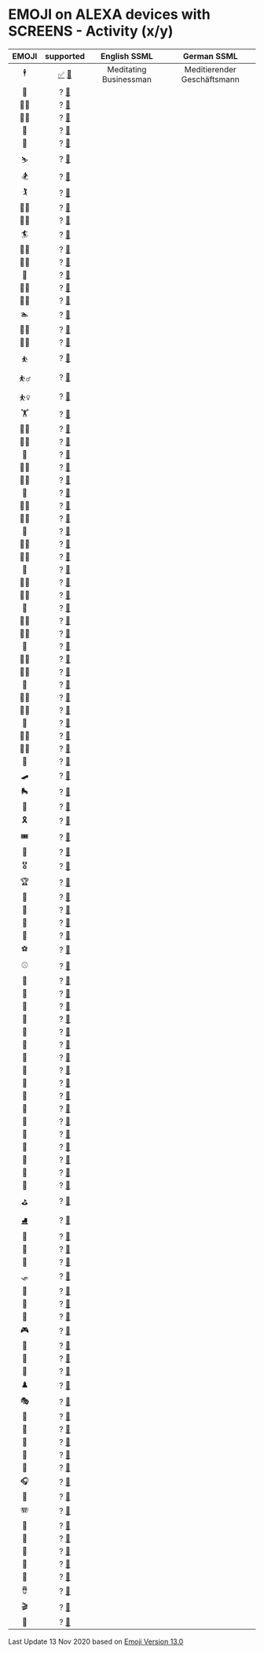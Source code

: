 # EMOJI on ALEXA devices with SCREENS - Activity (x/y)

| EMOJI | supported | English SSML  | German SSML   |
|:-----:|:---------:|:-------------:|:-------------:|
|🕴️| [✅](screenshots/🕴️.png) [📙](https://emojipedia.org/person-in-suit-levitating/)             | Meditating Businessman | Meditierender Geschäftsmann |
|🧗| ? [📙](https://emojipedia.org/person-climbing/)             | |                |
|🧗‍♂️| ? [📙](https://emojipedia.org/man-climbing/)             | |                |
|🧗‍♀️| ? [📙](https://emojipedia.org/woman-climbing/)             | |                |
|🤺| ? [📙](https://emojipedia.org/person-fencing/)             | |                |
|🏇| ? [📙](https://emojipedia.org/horse-racing/)             | |                |
|⛷️| ? [📙](https://emojipedia.org/skier/)             | |                |
|🏂| ? [📙](https://emojipedia.org/snowboarder/)             | |                |
|🏌️| ? [📙](https://emojipedia.org/person-golfing/)             | |                |
|🏌️‍♂️| ? [📙](https://emojipedia.org/man-golfing/)             | |                |
|🏌️‍♀️| ? [📙](https://emojipedia.org/woman-golfing/)             | |                |
|🏄| ? [📙](https://emojipedia.org/person-surfing/)             | |                |
|🏄‍♂️| ? [📙](https://emojipedia.org/man-surfing/)             | |                |
|🏄‍♀️| ? [📙](https://emojipedia.org/woman-surfing/)             | |                |
|🚣| ? [📙](https://emojipedia.org/person-rowing-boat/)             | |                |
|🚣‍♂️| ? [📙](https://emojipedia.org/man-rowing-boat/)             | |                |
|🚣‍♀️| ? [📙](https://emojipedia.org/woman-rowing-boat/)             | |                |
|🏊| ? [📙](https://emojipedia.org/person-swimming/)             | |                |
|🏊‍♂️| ? [📙](https://emojipedia.org/man-swimming/)             | |                |
|🏊‍♀️| ? [📙](https://emojipedia.org/woman-swimming/)             | |                |
|⛹️| ? [📙](https://emojipedia.org/person-bouncing-ball/)             | |                |
|⛹️‍♂️| ? [📙](https://emojipedia.org/man-bouncing-ball/)             | |                |
|⛹️‍♀️| ? [📙](https://emojipedia.org/woman-bouncing-ball/)             | |                |
|🏋️| ? [📙](https://emojipedia.org/person-lifting-weights/)             | |                |
|🏋️‍♂️| ? [📙](https://emojipedia.org/man-lifting-weights/)             | |                |
|🏋️‍♀️| ? [📙](https://emojipedia.org/woman-lifting-weights/)             | |                |
|🚴| ? [📙](https://emojipedia.org/person-biking/)             | |                |
|🚴‍♂️| ? [📙](https://emojipedia.org/man-biking/)             | |                |
|🚴‍♀️| ? [📙](https://emojipedia.org/woman-biking/)             | |                |
|🚵| ? [📙](https://emojipedia.org/person-mountain-biking/)             | |                |
|🚵‍♂️| ? [📙](https://emojipedia.org/man-mountain-biking/)             | |                |
|🚵‍♀️| ? [📙](https://emojipedia.org/woman-mountain-biking/)             | |                |
|🤸| ? [📙](https://emojipedia.org/person-cartwheeling/)             | |                |
|🤸‍♂️| ? [📙](https://emojipedia.org/man-cartwheeling/)             | |                |
|🤸‍♀️| ? [📙](https://emojipedia.org/woman-cartwheeling/)             | |                |
|🤼| ? [📙](https://emojipedia.org/people-wrestling/)             | |                |
|🤼‍♂️| ? [📙](https://emojipedia.org/men-wrestling/)             | |                |
|🤼‍♀️| ? [📙](https://emojipedia.org/women-wrestling/)             | |                |
|🤽| ? [📙](https://emojipedia.org/person-playing-water-polo/)             | |                |
|🤽‍♂️| ? [📙](https://emojipedia.org/man-playing-water-polo/)             | |                |
|🤽‍♀️| ? [📙](https://emojipedia.org/woman-playing-water-polo/)             | |                |
|🤾| ? [📙](https://emojipedia.org/person-playing-handball/)             | |                |
|🤾‍♂️| ? [📙](https://emojipedia.org/man-playing-handball/)             | |                |
|🤾‍♀️| ? [📙](https://emojipedia.org/woman-playing-handball/)             | |                |
|🤹| ? [📙](https://emojipedia.org/person-juggling/)             | |                |
|🤹‍♂️| ? [📙](https://emojipedia.org/man-juggling/)             | |                |
|🤹‍♀️| ? [📙](https://emojipedia.org/woman-juggling/)             | |                |
|🧘| ? [📙](https://emojipedia.org/person-in-lotus-position/)             | |                |
|🧘‍♂️| ? [📙](https://emojipedia.org/man-in-lotus-position/)             | |                |
|🧘‍♀️| ? [📙](https://emojipedia.org/woman-in-lotus-position/)             | |                |
|🎪| ? [📙](https://emojipedia.org/circus-tent/)             | |                |
|🛹| ? [📙](https://emojipedia.org/skateboard/)             | |                |
|🛼| ? [📙](https://emojipedia.org/roller-skate/)             | |                |
|🛶| ? [📙](https://emojipedia.org/canoe/)             | |                |
|🎗️| ? [📙](https://emojipedia.org/reminder-ribbon/)             | |                |
|🎟️| ? [📙](https://emojipedia.org/admission-tickets/)             | |                |
|🎫| ? [📙](https://emojipedia.org/ticket/)             | |                |
|🎖️| ? [📙](https://emojipedia.org/military-medal/)             | |                |
|🏆| ? [📙](https://emojipedia.org/trophy/)             | |                |
|🏅| ? [📙](https://emojipedia.org/sports-medal/)             | |                |
|🥇| ? [📙](https://emojipedia.org/1st-place-medal/)             | |                |
|🥈| ? [📙](https://emojipedia.org/2nd-place-medal/)             | |                |
|🥉| ? [📙](https://emojipedia.org/3rd-place-medal/)             | |                |
|⚽| ? [📙](https://emojipedia.org/soccer-ball/)             | |                |
|⚾| ? [📙](https://emojipedia.org/baseball/)             | |                |
|🥎| ? [📙](https://emojipedia.org/softball/)             | |                |
|🏀| ? [📙](https://emojipedia.org/basketball/)             | |                |
|🏐| ? [📙](https://emojipedia.org/volleyball/)             | |                |
|🏈| ? [📙](https://emojipedia.org/american-football/)             | |                |
|🏉| ? [📙](https://emojipedia.org/rugby-football/)             | |                |
|🎾| ? [📙](https://emojipedia.org/tennis/)             | |                |
|🥏| ? [📙](https://emojipedia.org/flying-disc/)             | |                |
|🎳| ? [📙](https://emojipedia.org/bowling/)             | |                |
|🏏| ? [📙](https://emojipedia.org/cricket-game/)             | |                |
|🏑| ? [📙](https://emojipedia.org/field-hockey/)             | |                |
|🏒| ? [📙](https://emojipedia.org/ice-hockey/)             | |                |
|🥍| ? [📙](https://emojipedia.org/lacrosse/)             | |                |
|🏓| ? [📙](https://emojipedia.org/ping-pong/)             | |                |
|🏸| ? [📙](https://emojipedia.org/badminton/)             | |                |
|🥊| ? [📙](https://emojipedia.org/boxing-glove/)             | |                |
|🥋| ? [📙](https://emojipedia.org/martial-arts-uniform/)             | |                |
|🥅| ? [📙](https://emojipedia.org/goal-net/)             | |                |
|⛳| ? [📙](https://emojipedia.org/flag-in-hole/)             | |                |
|⛸️| ? [📙](https://emojipedia.org/ice-skate/)             | |                |
|🎣| ? [📙](https://emojipedia.org/fishing-pole/)             | |                |
|🎽| ? [📙](https://emojipedia.org/running-shirt/)             | |                |
|🎿| ? [📙](https://emojipedia.org/skis/)             | |                |
|🛷| ? [📙](https://emojipedia.org/sled/)             | |                |
|🥌| ? [📙](https://emojipedia.org/curling-stone/)             | |                |
|🎯| ? [📙](https://emojipedia.org/direct-hit/)             | |                |
|🎱| ? [📙](https://emojipedia.org/pool-8-ball/)             | |                |
|🎮| ? [📙](https://emojipedia.org/video-game/)             | |                |
|🎰| ? [📙](https://emojipedia.org/slot-machine/)             | |                |
|🎲| ? [📙](https://emojipedia.org/game-die/)             | |                |
|🧩| ? [📙](https://emojipedia.org/puzzle-piece/)             | |                |
|♟️| ? [📙](https://emojipedia.org/chess-pawn/)             | |                |
|🎭| ? [📙](https://emojipedia.org/performing-arts/)             | |                |
|🎨| ? [📙](https://emojipedia.org/artist-palette/)             | |                |
|🧵| ? [📙](https://emojipedia.org/thread/)             | |                |
|🧶| ? [📙](https://emojipedia.org/yarn/)             | |                |
|🎼| ? [📙](https://emojipedia.org/musical-score/)             | |                |
|🎤| ? [📙](https://emojipedia.org/microphone/)             | |                |
|🎧| ? [📙](https://emojipedia.org/headphone/)             | |                |
|🎷| ? [📙](https://emojipedia.org/saxophone/)             | |                |
|🪗| ? [📙](https://emojipedia.org/accordion/)             | |                |
|🎸| ? [📙](https://emojipedia.org/guitar/)             | |                |
|🎹| ? [📙](https://emojipedia.org/musical-keyboard/)             | |                |
|🎺| ? [📙](https://emojipedia.org/trumpet/)             | |                |
|🎻| ? [📙](https://emojipedia.org/violin/)             | |                |
|🥁| ? [📙](https://emojipedia.org/drum/)             | |                |
|🪘| ? [📙](https://emojipedia.org/long-drum/)             | |                |
|🎬| ? [📙](https://emojipedia.org/clapper-board/)             | |                |
|🏹| ? [📙](https://emojipedia.org/bow-and-arrow/)             | |                |


Last Update 13 Nov 2020 based on [Emoji Version 13.0](https://emojipedia.org/emoji-13.0/)
